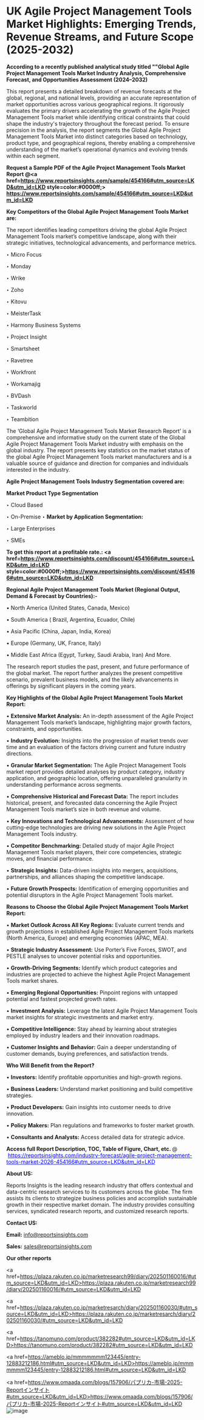 # UK Agile Project Management Tools Market Highlights: Emerging Trends, Revenue Streams, and Future Scope (2025-2032)

<strong>According to a recently published analytical study titled ""Global Agile Project Management Tools Market Industry Analysis, Comprehensive Forecast, and Opportunities Assessment (2024–2032)</strong>

This report presents a detailed breakdown of revenue forecasts at the global, regional, and national levels, providing an accurate representation of market opportunities across various geographical regions. It rigorously evaluates the primary drivers accelerating the growth of the Agile Project Management Tools market while identifying critical constraints that could shape the industry's trajectory throughout the forecast period. To ensure precision in the analysis, the report segments the Global Agile Project Management Tools Market into distinct categories based on technology, product type, and geographical regions, thereby enabling a comprehensive understanding of the market’s operational dynamics and evolving trends within each segment.

<strong>Request a Sample PDF of the Agile Project Management Tools Market Report </strong><strong>@<a href=https://www.reportsinsights.com/sample/454166#utm_source=LKD&utm_id=LKD style=color:#0000ff;> https://www.reportsinsights.com/sample/454166#utm_source=LKD&utm_id=LKD</a></strong></font>

<strong>Key Competitors of the Global Agile Project Management Tools Market are:</strong>

The report identifies leading competitors driving the global Agile Project Management Tools market’s competitive landscape, along with their strategic initiatives, technological advancements, and performance metrics.

‣ Micro Focus

‣ Monday

‣ Wrike

‣ Zoho

‣ Kitovu

‣ MeisterTask

‣ Harmony Business Systems

‣ Project Insight

‣ Smartsheet

‣ Ravetree

‣ Workfront

‣ Workamajig

‣ BVDash

‣ Taskworld

‣ Teambition

The ‘Global Agile Project Management Tools Market Research Report’ is a comprehensive and informative study on the current state of the Global Agile Project Management Tools Market industry with emphasis on the global industry. The report presents key statistics on the market status of the global Agile Project Management Tools market manufacturers and is a valuable source of guidance and direction for companies and individuals interested in the industry.

<strong>Agile Project Management Tools Industry Segmentation covered are:</strong>

<strong>Market Product Type Segmentation</strong>

‣ Cloud Based

‣ On-Premise
‣ 
<strong>Market by Application Segmentation:</strong>

‣ Large Enterprises

‣ SMEs

<strong>To get this report at a profitable rate.: <a href=https://www.reportsinsights.com/discount/454166#utm_source=LKD&utm_id=LKD style=color:#0000ff;>https://www.reportsinsights.com/discount/454166#utm_source=LKD&utm_id=LKD</a></strong></font>

<strong>Regional Agile Project Management Tools Market (Regional Output, Demand &amp; Forecast by Countries):-</strong>

• North America (United States, Canada, Mexico)

• South America ( Brazil, Argentina, Ecuador, Chile)

• Asia Pacific (China, Japan, India, Korea)

• Europe (Germany, UK, France, Italy)

• Middle East Africa (Egypt, Turkey, Saudi Arabia, Iran) And More.

The research report studies the past, present, and future performance of the global market. The report further analyzes the present competitive scenario, prevalent business models, and the likely advancements in offerings by significant players in the coming years.

<strong>Key Highlights of the Global Agile Project Management Tools Market Report:</strong>

• <strong>Extensive Market Analysis:</strong> An in-depth assessment of the Agile Project Management Tools market’s landscape, highlighting major growth factors, constraints, and opportunities.

• <strong>Industry Evolution:</strong> Insights into the progression of market trends over time and an evaluation of the factors driving current and future industry directions.

• <strong>Granular Market Segmentation:</strong> The Agile Project Management Tools market report provides detailed analyses by product category, industry application, and geographic location, offering unparalleled granularity in understanding performance across segments.

• <strong>Comprehensive Historical and Forecast Data:</strong> The report includes historical, present, and forecasted data concerning the Agile Project Management Tools market’s size in both revenue and volume.

• <strong>Key Innovations and Technological Advancements:</strong> Assessment of how cutting-edge technologies are driving new solutions in the Agile Project Management Tools industry.

• <strong>Competitor Benchmarking:</strong> Detailed study of major Agile Project Management Tools market players, their core competencies, strategic moves, and financial performance.

• <strong>Strategic Insights:</strong> Data-driven insights into mergers, acquisitions, partnerships, and alliances shaping the competitive landscape.

• <strong>Future Growth Prospects:</strong> Identification of emerging opportunities and potential disruptors in the Agile Project Management Tools market.

<strong>Reasons to Choose the Global Agile Project Management Tools Market Report:</strong>

• <strong>Market Outlook Across All Key Regions:</strong> Evaluate current trends and growth projections in established Agile Project Management Tools markets (North America, Europe) and emerging economies (APAC, MEA).

• <strong>Strategic Industry Assessment:</strong> Use Porter’s Five Forces, SWOT, and PESTLE analyses to uncover potential risks and opportunities.

• <strong>Growth-Driving Segments:</strong> Identify which product categories and industries are projected to achieve the highest Agile Project Management Tools market shares.

• <strong>Emerging Regional Opportunities:</strong> Pinpoint regions with untapped potential and fastest projected growth rates.

• <strong>Investment Analysis:</strong> Leverage the latest Agile Project Management Tools market insights for strategic investments and market entry.

• <strong>Competitive Intelligence:</strong> Stay ahead by learning about strategies employed by industry leaders and their innovation roadmaps.

• <strong>Customer Insights and Behavior:</strong> Gain a deeper understanding of customer demands, buying preferences, and satisfaction trends.

<strong>Who Will Benefit from the Report?</strong>

• <strong>Investors:</strong> Identify profitable opportunities and high-growth regions.

• <strong>Business Leaders:</strong> Understand market positioning and build competitive strategies.

• <strong>Product Developers:</strong> Gain insights into customer needs to drive innovation.

• <strong>Policy Makers:</strong> Plan regulations and frameworks to foster market growth.

• <strong>Consultants and Analysts:</strong> Access detailed data for strategic advice.
</ul>
<strong>Access full Report Description, TOC, Table of Figure, Chart, etc. </strong>@  <a href=https://reportsinsights.com/industry-forecast/agile-project-management-tools-market-2026-454166#utm_source=LKD&utm_id=LKD style=color:#0000ff;>https://reportsinsights.com/industry-forecast/agile-project-management-tools-market-2026-454166#utm_source=LKD&utm_id=LKD</a></font>

<strong><strong>About US</strong>:</strong>

Reports Insights is the leading research industry that offers contextual and data-centric research services to its customers across the globe. The firm assists its clients to strategize business policies and accomplish sustainable growth in their respective market domain. The industry provides consulting services, syndicated research reports, and customized research reports.

<strong>Contact US:</strong>

<p class=""""><b>Email:</b> <a href=mailto:info@reportsinsights.com>info@reportsinsights.com</a></p>
<p class=""""><b>Sales:</b> <a href=mailto:sales@reportsinsights.com>sales@reportsinsights.com</a></p>

<strong>Our other reports</strong>

<a href=https://plaza.rakuten.co.jp/marketresearch99/diary/202501160016/#utm_source=LKD&utm_id=LKD>https://plaza.rakuten.co.jp/marketresearch99/diary/202501160016/#utm_source=LKD&utm_id=LKD</a>

<a href=https://plaza.rakuten.co.jp/marketresarch/diary/202501160030/#utm_source=LKD&utm_id=LKD>https://plaza.rakuten.co.jp/marketresarch/diary/202501160030/#utm_source=LKD&utm_id=LKD</a>

<a href=https://tanomuno.com/product/382282#utm_source=LKD&utm_id=LKD>https://tanomuno.com/product/382282#utm_source=LKD&utm_id=LKD</a>

<a href=https://ameblo.jp/mmmmmmm123445/entry-12883212186.html#utm_source=LKD&utm_id=LKD>https://ameblo.jp/mmmmmmm123445/entry-12883212186.html#utm_source=LKD&utm_id=LKD</a>

<a href=https://www.omaada.com/blogs/157906/パプリカ-市場-2025-Reportインサイト#utm_source=LKD&utm_id=LKD>https://www.omaada.com/blogs/157906/パプリカ-市場-2025-Reportインサイト#utm_source=LKD&utm_id=LKD</a>
![image](https://github.com/user-attachments/assets/5e429ff4-2171-4e52-b632-134ce898ba4b)
